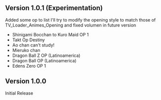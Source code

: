 ## Version 1.0.1 (Experimentation)

Added some op to list
I'll try to modify the opening style to match those of TV_Loader_Animes_Opening and fixed volumen in future version

- Shinigami Bocchan to Kuro Maid OP 1
- Takt Op Destiny
- Ao chan can't study!
- Mieruko chan
- Dragon Ball Z OP (Latinoamerica)
- Dragon Ball OP (Latinoamerica)
- Edens Zero OP 1

## Version 1.0.0

Initial Release